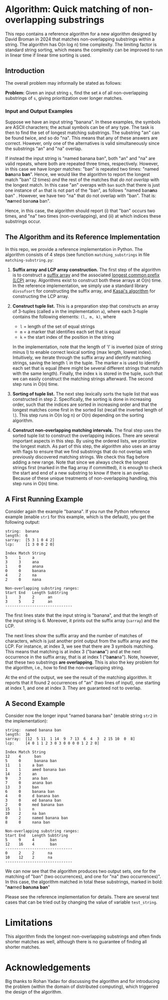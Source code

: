 
# Algorithm: Quick matching of non-overlapping substrings

This repo contains a reference algorithm for a new algorithm designed
by David Broman in 2024 that matches non-overlapping substrings within
a string. The algorithm has O(n log n) time complexity. The limiting factor is standard string sorting, which means the complexity can be improved to run in linear time if linear time sorting is used.

## Introduction

The overall problem may informally be stated as follows:

**Problem:** Given an input string `s`, find the set `A` of all non-overlapping substrings of `s`, giving prioritization over longer matches.

### Input and Output Examples

Suppose we have an input string "banana". In these examples, the symbols are ASCII characters; the actual symbols can be of any type. The task is then to find the set of longest matching substrings. The substring "an" can be found twice, and so do "na". This means that any of these answers are correct. However, only one of the alternatives is valid simultaneously since the substrings "an" and "na" overlap.

If instead the input string is "named banana ban", both "an" and "na" are valid repeats, where both are repeated three times, respectively. However, in this case we have *longer* matches: "ban" is repeated two times: "named **ban**ana **ban**". Hence, we would like the algorithm to report the longest match "ban" (2 times) *and* the rest of the matches that *do not overlap* with the longest match. In this case "an" overaps with `ban` such that there is just one instance of `an` that is not part of the "ban", as follows "named ban**an**a ban" . However, we have two "na" that do not overlap with "ban". That is: "**na**med bana**na** ban".

Hence, in this case, the algorithm should report (i) that "ban" occurs two times, and "na" two times (non-overlapping), and (ii) at which indices these substrings occur.

## The Algorithm and its Reference Implementation

In this repo, we provide a reference implementation in Python. The algorithm consists of 4 steps (see function `matching_substrings` in file `matching-substring.py`:

1. **Suffix array and LCP array construction.** The first step of the algorithm is to construct a [suffix array](https://en.wikipedia.org/wiki/Suffix_array) and the associated [longest common prefix (LCP)](https://en.wikipedia.org/wiki/LCP_array) array. Algorithms exist to construct both these arrays at O(n) time. In the reference implementation, we simply use a standard library `divsufsort` for constructing the suffix array, and [Kasai's algorithm](https://link.springer.com/chapter/10.1007/3-540-48194-X_17) for constructing the LCP array.

2. **Construct tuple list.** This is a preparation step that constructs an array of 3-tuples (called `a` in the implementation `a`), where each 3-tuple contains the following elements: `(l, m, k)`, where
   * `l` = length of the set of equal strings
   * `m` = a marker that identifies each set that is equal
   * `k` = the start index of the position in the string

   In the implementation, note that the length of 'l' is inverted (size of string minus l) to enable correct lexical sorting (max length, lowest index). Intuitively, we iterate through the suffix array and identify matching strings, saving the length `l` in the tuple. The marker `m` is used to identify each set that is equal (there might be several different strings that match with the same length). Finally, the index `k` is stored in the tuple, such that we can easily construct the matching strings afterward. The second step runs in O(n) time.

3. **Sorting of tuple list.** The next step lexically sorts the tuple list that was constructed in step 2. Specifically, the sorting is done in increasing order, such that the indices are sorted in increasing order and that the longest matches come first in the sorted list (recall the inverted length of `l`). This step runs in O(n log n) or O(n) depending on the sorting algorithm.

4. **Construct non-overlapping matching intervals.** The final step uses the sorted tuple list to construct the overlapping indices. There are several important aspects in this step. By using the ordered lists, we prioritize the longest match. As part of this step, the algorithm also uses an array with flags to ensure that we find substrings that do not overlap with previously discovered matching strings. We check this flag before adding a new range. Note that since we always check the longest strings first (marked in the flag array if committed), it is enough to check the start and end of a new substring to know if there is an overlap. Because of these unique treatments of non-overlapping handling, this step runs in O(n) time.

## A First Running Example

Consider again the example "banana". If you run the Python reference example (enable `str1` for this example, which is the default), you get the following output:

```
string:  banana
length:  6
sarray:  [5 3 1 0 4 2]
lcp:     [1 3 0 0 2 0]

Index Match String
5     1     a
3     3     ana
1     0     anana
0     0     banana
4     2     na
2     0     nana

Non-overlapping substring ranges:
Start End   Length SubString
1     3     2      an
3     5     2      an
------------------------------

```
The first lines state that the input string is "banana", and that the length of the input string is 6. Moreover, it prints out the suffix array (`sarray`) and the LCP.

The next lines show the suffix array and the number of matches of characters, which is just another print output from the suffix array and the LCP. For instance, at index 3, we see that there are 3 symbols matching. This means that matching is at index 3 ("ban**ana**") and at the next occurrence in the suffix array, that is at index 1 ("b**ana**na"). Note, however, that these two substrings **are overlapping**. This is also the key problem for the algorithm, i.e., how to find the non-overlapping string.

At the end of the output, we see the result of the matching algorithm. It reports that it found 2 occurrences of "an" (two lines of input), one starting at index 1, and one at index 3. They are guaranteed not to overlap.

## A Second Example

Consider now the longer input "named banana ban" (enable string `str2` in the implementation):

```
string:  named banana ban
length:  16
sarray:  [12  5 11  1 14  9  7 13  6  4  3  2 15 10  0  8]
lcp:     [4 0 1 1 2 3 0 3 0 0 0 0 1 2 2 0]

Index Match String
12    4      ban
5     0      banana ban
11    1     a ban
1     1     amed banana ban
14    2     an
9     3     ana ban
7     0     anana ban
13    3     ban
6     0     banana ban
4     0     d banana ban
3     0     ed banana ban
2     0     med banana ban
15    1     n
10    2     na ban
0     2     named banana ban
8     0     nana ban

Non-overlapping substring ranges:
Start End   Length SubString
5     9     4       ban
12    16    4       ban
------------------------------
0     2     2      na
10    12    2      na
------------------------------
```

We can now see that the algorithm produces two output sets, one for the matching of "ban" (two occurrences), and one for "na" (two occurrences)". In this case, the algorithm matched in total these substrings, marked in bold: "**na**med **ban**a**na** **ban**"

Please see the reference implementation for details. There are several test cases that can be tried out by changing the value of variable `test_string`.

# Limitations

This algorithm finds the longest non-overlapping substrings and often finds shorter matches as well, although there is no guarantee of finding all shorter matches.

# Acknowledgements

Big thanks to Rohan Yadav for discussing the algorithm and for introducing
the problem (within the domain of distributed computing), which
triggered the design of the algorithm.
